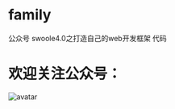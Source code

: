 # family
公众号 swoole4.0之打造自己的web开发框架 代码

# 欢迎关注公众号：

![avatar](http://mmbiz.qpic.cn/mmbiz/LHDiahSVnXhunbEtuowcI7kF5kmUaeTrszibibQ3st6OU8hy2CoIotHHLxicicibyF1qkNI7HibXYHXGN6hRby4ZyjR6A/640?wx_fmt=jpeg&tp=webp&wxfrom=5&wx_lazy=1&wx_co=1)
